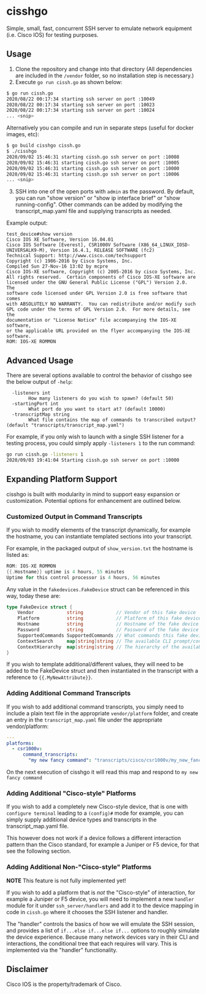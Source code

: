 # cisshgo

Simple, small, fast, concurrent SSH server to emulate network equipment (i.e. Cisco IOS) for testing purposes.

## Usage

1. Clone the repository and change into that directory (All dependencies are included in the `/vendor` folder, so no installation step is necessary.)
2. Execute `go run cissh.go` as shown below:

```bash
$ go run cissh.go
2020/08/22 00:17:34 starting ssh server on port :10049
2020/08/22 00:17:34 starting ssh server on port :10023
2020/08/22 00:17:34 starting ssh server on port :10024
... <snip>
```

Alternatively you can compile and run in separate steps (useful for docker images, etc):

```bash
$ go build cisshgo cissh.go
$ ./cisshgo
2020/09/02 15:46:31 starting cissh.go ssh server on port :10008
2020/09/02 15:46:31 starting cissh.go ssh server on port :10005
2020/09/02 15:46:31 starting cissh.go ssh server on port :10000
2020/09/02 15:46:31 starting cissh.go ssh server on port :10006
... <snip>
```

3. SSH into one of the open ports with `admin` as the password. By default, you can run "show version"
 or "show ip interface brief" or "show running-config". Other commands can be added by modifying the
 transcript_map.yaml file and supplying transcripts as needed.

Example output:

```plaintext
test_device#show version
Cisco IOS XE Software, Version 16.04.01
Cisco IOS Software [Everest], CSR1000V Software (X86_64_LINUX_IOSD-UNIVERSALK9-M), Version 16.4.1, RELEASE SOFTWARE (fc2)
Technical Support: http://www.cisco.com/techsupport
Copyright (c) 1986-2016 by Cisco Systems, Inc.
Compiled Sun 27-Nov-16 13:02 by mcpre
Cisco IOS-XE software, Copyright (c) 2005-2016 by cisco Systems, Inc.
All rights reserved.  Certain components of Cisco IOS-XE software are
licensed under the GNU General Public License ("GPL") Version 2.0.  The
software code licensed under GPL Version 2.0 is free software that comes
with ABSOLUTELY NO WARRANTY.  You can redistribute and/or modify such
GPL code under the terms of GPL Version 2.0.  For more details, see the
documentation or "License Notice" file accompanying the IOS-XE software,
or the applicable URL provided on the flyer accompanying the IOS-XE
software.
ROM: IOS-XE ROMMON
```

## Advanced Usage

There are several options available to control the behavior
 of cisshgo see the below output of `-help`:

```plaintext
  -listeners int
        How many listeners do you wish to spawn? (default 50)
  -startingPort int
        What port do you want to start at? (default 10000)
  -transcriptMap string
        What file contains the map of commands to transcribed output? (default "transcripts/transcript_map.yaml")
```

For example, if you only wish to launch with a single SSH listener for a testing process,
 you could simply apply `-listeners 1` to the run command:

```bash
go run cissh.go -listeners 1
2020/09/03 19:41:04 Starting cissh.go ssh server on port :10000
```

## Expanding Platform Support

cisshgo is built with modularity in mind to support easy expansion or customization. Potential options for enhancement are outlined below.

### Customized Output in Command Transcripts

If you wish to modify elements of the transcript dynamically, for example the hostname,
 you can instantiate templated sections into your transcript.

For example, in the packaged output of `show_version.txt` the hostname is listed as:

```go
ROM: IOS-XE ROMMON
{{.Hostname}} uptime is 4 hours, 55 minutes
Uptime for this control processor is 4 hours, 56 minutes
```

Any value in the `fakedevices.FakeDevice` struct can be referenced in this way, today these are:

```go
type FakeDevice struct {
    Vendor            string            // Vendor of this fake device
    Platform          string            // Platform of this fake device
    Hostname          string            // Hostname of the fake device
    Password          string            // Password of the fake device
    SupportedCommands SupportedCommands // What commands this fake device supports
    ContextSearch     map[string]string // The available CLI prompt/contexts on this fake device
    ContextHierarchy  map[string]string // The hierarchy of the available contexts
}
```

If you wish to template additional/different values, they will need to be added to the FakeDevice struct
 and then instantiated in the transcript with a reference to `{{.MyNewAttribute}}`.

### Adding Additional Command Transcripts

If you wish to add additional command transcripts, you simply need to include a plain text file in the appropriate
 `vendor/platform` folder, and create an entry in the `transcript_map.yaml` file under the appropriate vendor/platform:

```yaml
---
platforms:
  - csr1000v:
      command_transcripts:
        "my new fancy command": "transcripts/cisco/csr1000v/my_new_fancy_command.txt"
```

On the next execution of cisshgo it will read this map and respond to `my new fancy command`

### Adding Additional "Cisco-style" Platforms

If you wish to add a completely new Cisco-style device, that is one with `configure terminal`
 leading to a `(config)#` mode for example, you can simply supply additional device types and transcripts
 in the transcript_map.yaml file.

This however does not work if a device follows a different interaction pattern than the Cisco standard,
 for example a Juniper or F5 device, for that see the following section.

### Adding Additional Non-"Cisco-style" Platforms

**NOTE** This feature is not fully implemented yet!

If you wish to add a platform that is _not_ the "Cisco-style" of interaction, for example a Juniper or F5 device,
 you will need to implement a new `handler` module for it under `ssh_server/handlers` and add it to the 
 device mapping in code in `cissh.go` where it chooses the SSH listener and handler.

The "handler" controls the basics of how we will emulate the SSH session, and provides a list of
 `if...else if...else if...` options to roughly simulate the device experience. Because many network
  devices vary in their CLI and interactions, the conditional tree that each requires will vary.
  This is implemented via the "handler" functionality.

## Disclaimer

Cisco IOS is the property/trademark of Cisco.
